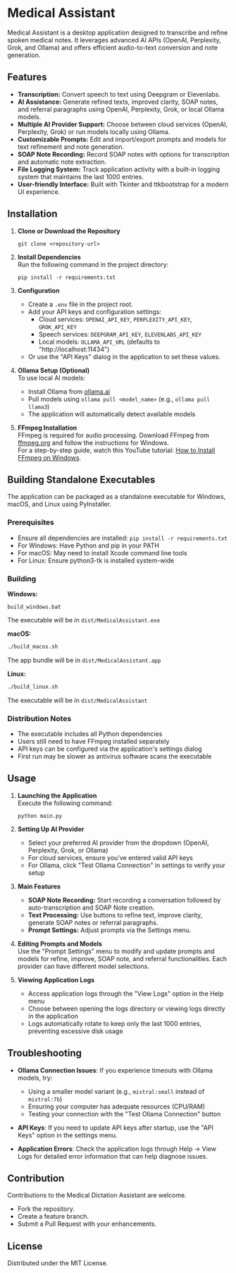 # Medical Assistant

Medical Assistant is a desktop application designed to transcribe and refine spoken medical notes. It leverages advanced AI APIs (OpenAI, Perplexity, Grok, and Ollama) and offers efficient audio-to-text conversion and note generation.

## Features
- **Transcription:** Convert speech to text using Deepgram or Elevenlabs.
- **AI Assistance:** Generate refined texts, improved clarity, SOAP notes, and referral paragraphs using OpenAI, Perplexity, Grok, or local Ollama models.
- **Multiple AI Provider Support:** Choose between cloud services (OpenAI, Perplexity, Grok) or run models locally using Ollama.
- **Customizable Prompts:** Edit and import/export prompts and models for text refinement and note generation.
- **SOAP Note Recording:** Record SOAP notes with options for transcription and automatic note extraction.
- **File Logging System:** Track application activity with a built-in logging system that maintains the last 1000 entries.
- **User-friendly Interface:** Built with Tkinter and ttkbootstrap for a modern UI experience.

## Installation

1. **Clone or Download the Repository**
   ```
   git clone <repository-url>
   ```

2. **Install Dependencies**  
   Run the following command in the project directory:
   ```
   pip install -r requirements.txt
   ```

3. **Configuration**  
   - Create a `.env` file in the project root.
   - Add your API keys and configuration settings:
     - Cloud services: `OPENAI_API_KEY`, `PERPLEXITY_API_KEY`, `GROK_API_KEY`
     - Speech services: `DEEPGRAM_API_KEY`, `ELEVENLABS_API_KEY`
     - Local models: `OLLAMA_API_URL` (defaults to "http://localhost:11434")
   - Or use the "API Keys" dialog in the application to set these values.

4. **Ollama Setup (Optional)**  
   To use local AI models:
   - Install Ollama from [ollama.ai](https://ollama.ai)
   - Pull models using `ollama pull <model_name>` (e.g., `ollama pull llama3`)
   - The application will automatically detect available models

5. **FFmpeg Installation**  
   FFmpeg is required for audio processing. Download FFmpeg from [ffmpeg.org](https://ffmpeg.org) and follow the instructions for Windows.  
   For a step-by-step guide, watch this YouTube tutorial: [How to Install FFmpeg on Windows](https://youtu.be/JR36oH35Fgg?si=MoabHE-pi3NrJo4U).

## Building Standalone Executables

The application can be packaged as a standalone executable for Windows, macOS, and Linux using PyInstaller.

### Prerequisites
- Ensure all dependencies are installed: `pip install -r requirements.txt`
- For Windows: Have Python and pip in your PATH
- For macOS: May need to install Xcode command line tools
- For Linux: Ensure python3-tk is installed system-wide

### Building

**Windows:**
```batch
build_windows.bat
```
The executable will be in `dist/MedicalAssistant.exe`

**macOS:**
```bash
./build_macos.sh
```
The app bundle will be in `dist/MedicalAssistant.app`

**Linux:**
```bash
./build_linux.sh
```
The executable will be in `dist/MedicalAssistant`

### Distribution Notes
- The executable includes all Python dependencies
- Users still need to have FFmpeg installed separately
- API keys can be configured via the application's settings dialog
- First run may be slower as antivirus software scans the executable

## Usage

1. **Launching the Application**  
   Execute the following command:
   ```
   python main.py
   ```

2. **Setting Up AI Provider**
   - Select your preferred AI provider from the dropdown (OpenAI, Perplexity, Grok, or Ollama)
   - For cloud services, ensure you've entered valid API keys
   - For Ollama, click "Test Ollama Connection" in settings to verify your setup

3. **Main Features**  
   - **SOAP Note Recording:** Start recording a conversation followed by auto-transcription and SOAP Note creation.
   - **Text Processing:** Use buttons to refine text, improve clarity, generate SOAP notes or referral paragraphs.
   - **Prompt Settings:** Adjust prompts via the Settings menu.

4. **Editing Prompts and Models**  
   Use the "Prompt Settings" menu to modify and update prompts and models for refine, improve, SOAP note, and referral functionalities. Each provider can have different model selections.

5. **Viewing Application Logs**
   - Access application logs through the "View Logs" option in the Help menu
   - Choose between opening the logs directory or viewing logs directly in the application
   - Logs automatically rotate to keep only the last 1000 entries, preventing excessive disk usage

## Troubleshooting

- **Ollama Connection Issues**: If you experience timeouts with Ollama models, try:
  - Using a smaller model variant (e.g., `mistral:small` instead of `mistral:7b`)
  - Ensuring your computer has adequate resources (CPU/RAM)
  - Testing your connection with the "Test Ollama Connection" button

- **API Keys**: If you need to update API keys after startup, use the "API Keys" option in the settings menu.

- **Application Errors**: Check the application logs through Help → View Logs for detailed error information that can help diagnose issues.

## Contribution

Contributions to the Medical Dictation Assistant are welcome.  
- Fork the repository.
- Create a feature branch.
- Submit a Pull Request with your enhancements.

## License

Distributed under the MIT License.
